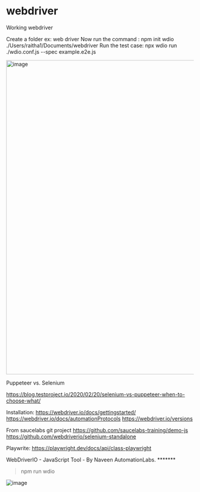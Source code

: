 # webdriver
Working webdriver

Create a folder ex: web driver
Now run the command : npm init wdio ./Users/raitha1/Documents/webdriver
Run the test case: npx wdio run ./wdio.conf.js --spec example.e2e.js




<img width="842" alt="image" src="https://user-images.githubusercontent.com/69567521/168828461-2835722a-f225-439e-8010-baa3212342a2.png">





Puppeteer vs. Selenium

https://blog.testproject.io/2020/02/20/selenium-vs-puppeteer-when-to-choose-what/


Installation:
https://webdriver.io/docs/gettingstarted/
https://webdriver.io/docs/automationProtocols
https://webdriver.io/versions




From saucelabs git project
https://github.com/saucelabs-training/demo-js
https://github.com/webdriverio/selenium-standalone


Playwrite:
https://playwright.dev/docs/api/class-playwright


WebDriverIO - JavaScript Tool - By Naveen AutomationLabs. *******



>npm run wdio










![image](https://user-images.githubusercontent.com/69567521/168828392-a343b013-b316-4945-9780-16fe82e7cf74.png)

